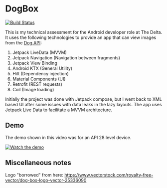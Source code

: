 # DogBox
[![Build Status](https://app.bitrise.io/app/0df7e49f029e636c/status.svg?token=AAsNbxo1P-ZZpwi5rBPdOg&branch=dev)](https://app.bitrise.io/app/0df7e49f029e636c)

This is my technical assessment for the Android developer role at The Delta. It uses the following technologies to provide an app that can view images from the [Dog API](https://dog.ceo/dog-api/):

1. Jetpack LiveData (MVVM)
2. Jetpack Navigation (Navigation between fragments)
3. Jetpack View Binding
4. Android KTX (General Utility)
5. Hilt (Dependency injection)
6. Material Components (UI)
7. Retrofit (REST requests)
8. Coil (Image loading)

Initially the project was done with Jetpack compose, but I went back to XML based UI after some issues with data leaks in the lazy layouts. The app uses Jetpack Live Data to facilitate a MVVM architecture.

## Demo
The demo shown in this video was for an API 28 level device.

[![Watch the demo](https://img.youtube.com/vi/K9zbpQYtyUs/default.jpg)](https://www.youtube.com/watch?v=K9zbpQYtyUs)

## Miscellaneous notes
Logo "borrowed" from here: https://www.vectorstock.com/royalty-free-vector/dog-box-logo-vector-25336090
